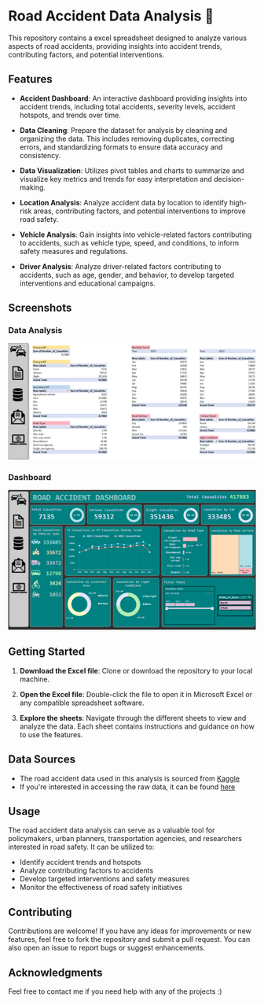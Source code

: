 # Road Accident Data Analysis 🚗

This repository contains a excel spreadsheet designed to analyze various aspects of road accidents, providing insights into accident trends, contributing factors, and potential interventions.


## Features

- **Accident Dashboard**: An interactive dashboard providing insights into accident trends, including total accidents, severity levels, accident hotspots, and trends over time.

- **Data Cleaning**: Prepare the dataset for analysis by cleaning and organizing the data. This includes removing duplicates, correcting errors, and standardizing formats to ensure data accuracy and consistency.
  
- **Data Visualization**: Utilizes pivot tables and charts to summarize and visualize key metrics and trends for easy interpretation and decision-making.
  
- **Location Analysis**: Analyze accident data by location to identify high-risk areas, contributing factors, and potential interventions to improve road safety.
  
- **Vehicle Analysis**: Gain insights into vehicle-related factors contributing to accidents, such as vehicle type, speed, and conditions, to inform safety measures and regulations.
  
- **Driver Analysis**: Analyze driver-related factors contributing to accidents, such as age, gender, and behavior, to develop targeted interventions and educational campaigns.


## Screenshots

### Data Analysis
![Data Analysis](https://github.com/kunal9960/Road_Accident_Data_Analysis/blob/main/Data%20Analysis.png)

### Dashboard
![Dashboard](https://github.com/kunal9960/Road_Accident_Data_Analysis/blob/main/Dashboard.png)


## Getting Started

1. **Download the Excel file**: Clone or download the repository to your local machine.
   
2. **Open the Excel file**: Double-click the file to open it in Microsoft Excel or any compatible spreadsheet software.
   
3. **Explore the sheets**: Navigate through the different sheets to view and analyze the data. Each sheet contains instructions and guidance on how to use the features.


## Data Sources

- The road accident data used in this analysis is sourced from [Kaggle](https://www.kaggle.com/)
- If you're interested in accessing the raw data, it can be found [here](https://drive.google.com/file/d/1R_uaoZL18nRbqC_MULVne90h3SdRbAyn/view?pli=1)


## Usage

The road accident data analysis can serve as a valuable tool for policymakers, urban planners, transportation agencies, and researchers interested in road safety. It can be utilized to:
- Identify accident trends and hotspots
- Analyze contributing factors to accidents
- Develop targeted interventions and safety measures
- Monitor the effectiveness of road safety initiatives


## Contributing

Contributions are welcome! If you have any ideas for improvements or new features, feel free to fork the repository and submit a pull request. You can also open an issue to report bugs or suggest enhancements.


## Acknowledgments

Feel free to contact me if you need help with any of the projects :)
